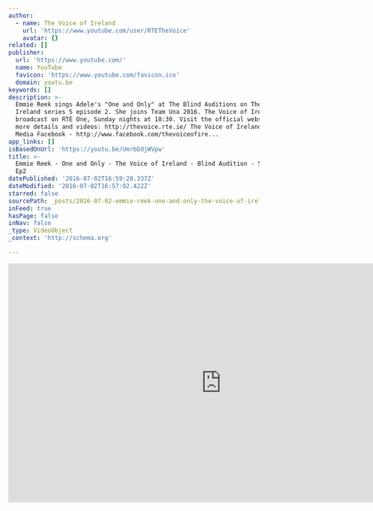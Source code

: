 ```yaml
---
author:
  - name: The Voice of Ireland
    url: 'https://www.youtube.com/user/RTETheVoice'
    avatar: {}
related: []
publisher:
  url: 'https://www.youtube.com/'
  name: YouTube
  favicon: 'https://www.youtube.com/favicon.ico'
  domain: youtu.be
keywords: []
description: >-
  Emmie Reek sings Adele's "One and Only" at The Blind Auditions on The Voice of
  Ireland series 5 episode 2. She joins Team Una 2016. The Voice of Ireland is
  broadcast on RTÉ One, Sunday nights at 18:30. Visit the official website for
  more details and videos: http://thevoice.rte.ie/ The Voice of Ireland - Social
  Media Facebook - http://www.facebook.com/thevoiceofire...
app_links: []
isBasedOnUrl: 'https://youtu.be/UmrbDdjWVpw'
title: >-
  Emmie Reek - One and Only - The Voice of Ireland - Blind Audition - Series 5
  Ep2
datePublished: '2016-07-02T16:59:20.337Z'
dateModified: '2016-07-02T16:57:02.422Z'
starred: false
sourcePath: _posts/2016-07-02-emmie-reek-one-and-only-the-voice-of-ireland-blind-aud.md
inFeed: true
hasPage: false
inNav: false
_type: VideoObject
_context: 'http://schema.org'

---
```

<iframe src="https://cdn.embedly.com/widgets/media.html?src=https%3A%2F%2Fwww.youtube.com%2Fembed%2FUmrbDdjWVpw%3Ffeature%3Doembed&amp;url=http%3A%2F%2Fwww.youtube.com%2Fwatch%3Fv%3DUmrbDdjWVpw&amp;image=https%3A%2F%2Fi.ytimg.com%2Fvi%2FUmrbDdjWVpw%2Fhqdefault.jpg&amp;key=b7d04c9b404c499eba89ee7072e1c4f7&amp;type=text%2Fhtml&amp;schema=youtube" width="854" height="480" scrolling="no" frameborder="0" allowfullscreen="" style=""></iframe>